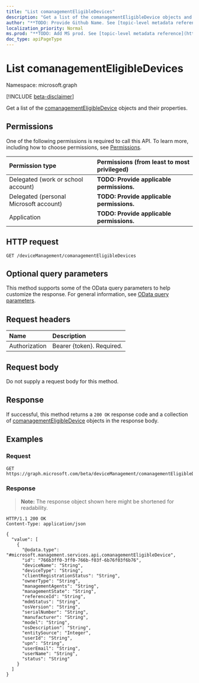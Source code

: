 ```yaml
---
title: "List comanagementEligibleDevices"
description: "Get a list of the comanagementEligibleDevice objects and their properties."
author: "**TODO: Provide Github Name. See [topic-level metadata reference](https://msgo.azurewebsites.net/add/document/guidelines/metadata.html#topic-level-metadata)**"
localization_priority: Normal
ms.prod: "**TODO: Add MS prod. See [topic-level metadata reference](https://msgo.azurewebsites.net/add/document/guidelines/metadata.html#topic-level-metadata)**"
doc_type: apiPageType
---
```


# List comanagementEligibleDevices
Namespace: microsoft.graph

[!INCLUDE [beta-disclaimer](../../includes/beta-disclaimer.md)]

Get a list of the [comanagementEligibleDevice](../resources/comanagementeligibledevice.md) objects and their properties.

## Permissions
One of the following permissions is required to call this API. To learn more, including how to choose permissions, see [Permissions](/graph/permissions-reference).

|Permission type|Permissions (from least to most privileged)|
|:---|:---|
|Delegated (work or school account)|**TODO: Provide applicable permissions.**|
|Delegated (personal Microsoft account)|**TODO: Provide applicable permissions.**|
|Application|**TODO: Provide applicable permissions.**|

## HTTP request

<!-- {
  "blockType": "ignored"
}
-->
``` http
GET /deviceManagement/comanagementEligibleDevices
```

## Optional query parameters
This method supports some of the OData query parameters to help customize the response. For general information, see [OData query parameters](/graph/query-parameters).

## Request headers
|Name|Description|
|:---|:---|
|Authorization|Bearer {token}. Required.|

## Request body
Do not supply a request body for this method.

## Response

If successful, this method returns a `200 OK` response code and a collection of [comanagementEligibleDevice](../resources/comanagementeligibledevice.md) objects in the response body.

## Examples

### Request
<!-- {
  "blockType": "request",
  "name": "list_comanagementeligibledevice"
}
-->
``` http
GET https://graph.microsoft.com/beta/deviceManagement/comanagementEligibleDevices
```


### Response
>**Note:** The response object shown here might be shortened for readability.
<!-- {
  "blockType": "response",
  "truncated": true,
  "@odata.type": "Collection(microsoft.management.services.api.comanagementEligibleDevice)"
}
-->
``` http
HTTP/1.1 200 OK
Content-Type: application/json

{
  "value": [
    {
      "@odata.type": "#microsoft.management.services.api.comanagementEligibleDevice",
      "id": "766b3ff0-3ff0-766b-f03f-6b76f03f6b76",
      "deviceName": "String",
      "deviceType": "String",
      "clientRegistrationStatus": "String",
      "ownerType": "String",
      "managementAgents": "String",
      "managementState": "String",
      "referenceId": "String",
      "mdmStatus": "String",
      "osVersion": "String",
      "serialNumber": "String",
      "manufacturer": "String",
      "model": "String",
      "osDescription": "String",
      "entitySource": "Integer",
      "userId": "String",
      "upn": "String",
      "userEmail": "String",
      "userName": "String",
      "status": "String"
    }
  ]
}
```

